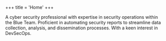 +++
title = 'Home'
+++

A cyber security professional with expertise in security operations within the Blue Team. Proficient in automating security reports to streamline data collection, analysis, and dissemination processes. With a keen interest in DevSecOps.
